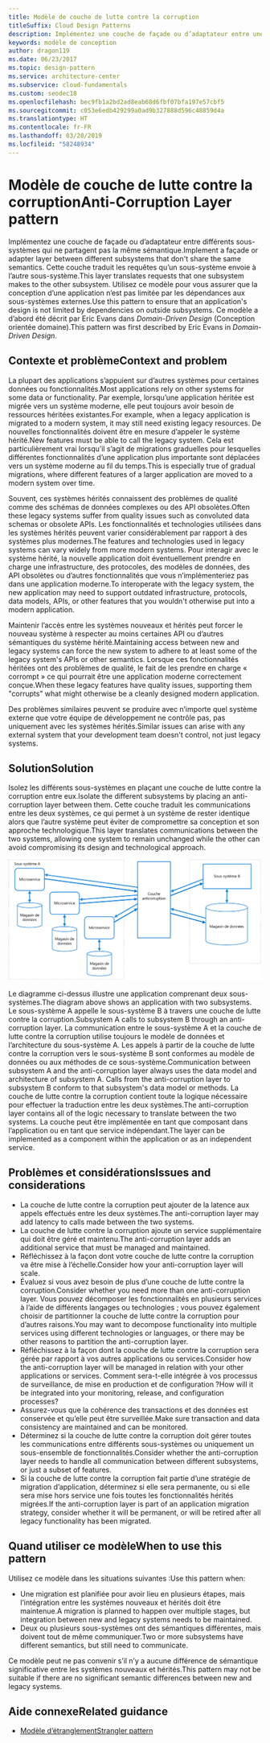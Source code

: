 ```yaml
---
title: Modèle de couche de lutte contre la corruption
titleSuffix: Cloud Design Patterns
description: Implémentez une couche de façade ou d’adaptateur entre une application moderne et un système hérité.
keywords: modèle de conception
author: dragon119
ms.date: 06/23/2017
ms.topic: design-pattern
ms.service: architecture-center
ms.subservice: cloud-fundamentals
ms.custom: seodec18
ms.openlocfilehash: bec9fb1a2bd2ad8eab68d6fbf07bfa197e57cbf5
ms.sourcegitcommit: c053e6edb429299a0ad9b327888d596c48859d4a
ms.translationtype: HT
ms.contentlocale: fr-FR
ms.lasthandoff: 03/20/2019
ms.locfileid: "58248934"
---
```

# <a name="anti-corruption-layer-pattern"></a><span data-ttu-id="07edd-104">Modèle de couche de lutte contre la corruption</span><span class="sxs-lookup"><span data-stu-id="07edd-104">Anti-Corruption Layer pattern</span></span>

<span data-ttu-id="07edd-105">Implémentez une couche de façade ou d’adaptateur entre différents sous-systèmes qui ne partagent pas la même sémantique.</span><span class="sxs-lookup"><span data-stu-id="07edd-105">Implement a façade or adapter layer between different subsystems that don't share the same semantics.</span></span> <span data-ttu-id="07edd-106">Cette couche traduit les requêtes qu’un sous-système envoie à l’autre sous-système.</span><span class="sxs-lookup"><span data-stu-id="07edd-106">This layer translates requests that one subsystem makes to the other subsystem.</span></span> <span data-ttu-id="07edd-107">Utilisez ce modèle pour vous assurer que la conception d’une application n’est pas limitée par les dépendances aux sous-systèmes externes.</span><span class="sxs-lookup"><span data-stu-id="07edd-107">Use this pattern to ensure that an application's design is not limited by dependencies on outside subsystems.</span></span> <span data-ttu-id="07edd-108">Ce modèle a d’abord été décrit par Eric Evans dans *Domain-Driven Design* (Conception orientée domaine).</span><span class="sxs-lookup"><span data-stu-id="07edd-108">This pattern was first described by Eric Evans in *Domain-Driven Design*.</span></span>

## <a name="context-and-problem"></a><span data-ttu-id="07edd-109">Contexte et problème</span><span class="sxs-lookup"><span data-stu-id="07edd-109">Context and problem</span></span>

<span data-ttu-id="07edd-110">La plupart des applications s’appuient sur d’autres systèmes pour certaines données ou fonctionnalités.</span><span class="sxs-lookup"><span data-stu-id="07edd-110">Most applications rely on other systems for some data or functionality.</span></span> <span data-ttu-id="07edd-111">Par exemple, lorsqu’une application héritée est migrée vers un système moderne, elle peut toujours avoir besoin de ressources héritées existantes.</span><span class="sxs-lookup"><span data-stu-id="07edd-111">For example, when a legacy application is migrated to a modern system, it may still need existing legacy resources.</span></span> <span data-ttu-id="07edd-112">De nouvelles fonctionnalités doivent être en mesure d’appeler le système hérité.</span><span class="sxs-lookup"><span data-stu-id="07edd-112">New features must be able to call the legacy system.</span></span> <span data-ttu-id="07edd-113">Cela est particulièrement vrai lorsqu’il s’agit de migrations graduelles pour lesquelles différentes fonctionnalités d’une application plus importante sont déplacées vers un système moderne au fil du temps.</span><span class="sxs-lookup"><span data-stu-id="07edd-113">This is especially true of gradual migrations, where different features of a larger application are moved to a modern system over time.</span></span>

<span data-ttu-id="07edd-114">Souvent, ces systèmes hérités connaissent des problèmes de qualité comme des schémas de données complexes ou des API obsolètes.</span><span class="sxs-lookup"><span data-stu-id="07edd-114">Often these legacy systems suffer from quality issues such as convoluted data schemas or obsolete APIs.</span></span> <span data-ttu-id="07edd-115">Les fonctionnalités et technologies utilisées dans les systèmes hérités peuvent varier considérablement par rapport à des systèmes plus modernes.</span><span class="sxs-lookup"><span data-stu-id="07edd-115">The features and technologies used in legacy systems can vary widely from more modern systems.</span></span> <span data-ttu-id="07edd-116">Pour interagir avec le système hérité, la nouvelle application doit éventuellement prendre en charge une infrastructure, des protocoles, des modèles de données, des API obsolètes ou d’autres fonctionnalités que vous n’implémenteriez pas dans une application moderne.</span><span class="sxs-lookup"><span data-stu-id="07edd-116">To interoperate with the legacy system, the new application may need to support outdated infrastructure, protocols, data models, APIs, or other features that you wouldn't otherwise put into a modern application.</span></span>

<span data-ttu-id="07edd-117">Maintenir l’accès entre les systèmes nouveaux et hérités peut forcer le nouveau système à respecter au moins certaines API ou d’autres sémantiques du système hérité.</span><span class="sxs-lookup"><span data-stu-id="07edd-117">Maintaining access between new and legacy systems can force the new system to adhere to at least some of the legacy system's APIs or other semantics.</span></span> <span data-ttu-id="07edd-118">Lorsque ces fonctionnalités héritées ont des problèmes de qualité, le fait de les prendre en charge « corrompt » ce qui pourrait être une application moderne correctement conçue.</span><span class="sxs-lookup"><span data-stu-id="07edd-118">When these legacy features have quality issues, supporting them "corrupts" what might otherwise be a cleanly designed modern application.</span></span>

<span data-ttu-id="07edd-119">Des problèmes similaires peuvent se produire avec n’importe quel système externe que votre équipe de développement ne contrôle pas, pas uniquement avec les systèmes hérités.</span><span class="sxs-lookup"><span data-stu-id="07edd-119">Similar issues can arise with any external system that your development team doesn't control, not just legacy systems.</span></span>

## <a name="solution"></a><span data-ttu-id="07edd-120">Solution</span><span class="sxs-lookup"><span data-stu-id="07edd-120">Solution</span></span>

<span data-ttu-id="07edd-121">Isolez les différents sous-systèmes en plaçant une couche de lutte contre la corruption entre eux.</span><span class="sxs-lookup"><span data-stu-id="07edd-121">Isolate the different subsystems by placing an anti-corruption layer between them.</span></span> <span data-ttu-id="07edd-122">Cette couche traduit les communications entre les deux systèmes, ce qui permet à un système de rester identique alors que l’autre système peut éviter de compromettre sa conception et son approche technologique.</span><span class="sxs-lookup"><span data-stu-id="07edd-122">This layer translates communications between the two systems, allowing one system to remain unchanged while the other can avoid compromising its design and technological approach.</span></span>

![Diagramme du modèle de couche anticorruption](./_images/anti-corruption-layer.png)

<span data-ttu-id="07edd-124">Le diagramme ci-dessus illustre une application comprenant deux sous-systèmes.</span><span class="sxs-lookup"><span data-stu-id="07edd-124">The diagram above shows an application with two subsystems.</span></span> <span data-ttu-id="07edd-125">Le sous-système A appelle le sous-système B à travers une couche de lutte contre la corruption.</span><span class="sxs-lookup"><span data-stu-id="07edd-125">Subsystem A calls to subsystem B through an anti-corruption layer.</span></span> <span data-ttu-id="07edd-126">La communication entre le sous-système A et la couche de lutte contre la corruption utilise toujours le modèle de données et l’architecture du sous-système A. Les appels à partir de la couche de lutte contre la corruption vers le sous-système B sont conformes au modèle de données ou aux méthodes de ce sous-système.</span><span class="sxs-lookup"><span data-stu-id="07edd-126">Communication between subsystem A and the anti-corruption layer always uses the data model and architecture of subsystem A. Calls from the anti-corruption layer to subsystem B conform to that subsystem's data model or methods.</span></span> <span data-ttu-id="07edd-127">La couche de lutte contre la corruption contient toute la logique nécessaire pour effectuer la traduction entre les deux systèmes.</span><span class="sxs-lookup"><span data-stu-id="07edd-127">The anti-corruption layer contains all of the logic necessary to translate between the two systems.</span></span> <span data-ttu-id="07edd-128">La couche peut être implémentée en tant que composant dans l’application ou en tant que service indépendant.</span><span class="sxs-lookup"><span data-stu-id="07edd-128">The layer can be implemented as a component within the application or as an independent service.</span></span>

## <a name="issues-and-considerations"></a><span data-ttu-id="07edd-129">Problèmes et considérations</span><span class="sxs-lookup"><span data-stu-id="07edd-129">Issues and considerations</span></span>

- <span data-ttu-id="07edd-130">La couche de lutte contre la corruption peut ajouter de la latence aux appels effectués entre les deux systèmes.</span><span class="sxs-lookup"><span data-stu-id="07edd-130">The anti-corruption layer may add latency to calls made between the two systems.</span></span>
- <span data-ttu-id="07edd-131">La couche de lutte contre la corruption ajoute un service supplémentaire qui doit être géré et maintenu.</span><span class="sxs-lookup"><span data-stu-id="07edd-131">The anti-corruption layer adds an additional service that must be managed and maintained.</span></span>
- <span data-ttu-id="07edd-132">Réfléchissez à la façon dont votre couche de lutte contre la corruption va être mise à l’échelle.</span><span class="sxs-lookup"><span data-stu-id="07edd-132">Consider how your anti-corruption layer will scale.</span></span>
- <span data-ttu-id="07edd-133">Évaluez si vous avez besoin de plus d’une couche de lutte contre la corruption.</span><span class="sxs-lookup"><span data-stu-id="07edd-133">Consider whether you need more than one anti-corruption layer.</span></span> <span data-ttu-id="07edd-134">Vous pouvez décomposer les fonctionnalités en plusieurs services à l’aide de différents langages ou technologies ; vous pouvez également choisir de partitionner la couche de lutte contre la corruption pour d’autres raisons.</span><span class="sxs-lookup"><span data-stu-id="07edd-134">You may want to decompose functionality into multiple services using different technologies or languages, or there may be other reasons to partition the anti-corruption layer.</span></span>
- <span data-ttu-id="07edd-135">Réfléchissez à la façon dont la couche de lutte contre la corruption sera gérée par rapport à vos autres applications ou services.</span><span class="sxs-lookup"><span data-stu-id="07edd-135">Consider how the anti-corruption layer will be managed in relation with your other applications or services.</span></span> <span data-ttu-id="07edd-136">Comment sera-t-elle intégrée à vos processus de surveillance, de mise en production et de configuration ?</span><span class="sxs-lookup"><span data-stu-id="07edd-136">How will it be integrated into your monitoring, release, and configuration processes?</span></span>
- <span data-ttu-id="07edd-137">Assurez-vous que la cohérence des transactions et des données est conservée et qu’elle peut être surveillée.</span><span class="sxs-lookup"><span data-stu-id="07edd-137">Make sure transaction and data consistency are maintained and can be monitored.</span></span>
- <span data-ttu-id="07edd-138">Déterminez si la couche de lutte contre la corruption doit gérer toutes les communications entre différents sous-systèmes ou uniquement un sous-ensemble de fonctionnalités.</span><span class="sxs-lookup"><span data-stu-id="07edd-138">Consider whether the anti-corruption layer needs to handle all communication between different subsystems, or just a subset of features.</span></span>
- <span data-ttu-id="07edd-139">Si la couche de lutte contre la corruption fait partie d’une stratégie de migration d’application, déterminez si elle sera permanente, ou si elle sera mise hors service une fois toutes les fonctionnalités hérités migrées.</span><span class="sxs-lookup"><span data-stu-id="07edd-139">If the anti-corruption layer is part of an application migration strategy, consider whether it will be permanent, or will be retired after all legacy functionality has been migrated.</span></span>

## <a name="when-to-use-this-pattern"></a><span data-ttu-id="07edd-140">Quand utiliser ce modèle</span><span class="sxs-lookup"><span data-stu-id="07edd-140">When to use this pattern</span></span>

<span data-ttu-id="07edd-141">Utilisez ce modèle dans les situations suivantes :</span><span class="sxs-lookup"><span data-stu-id="07edd-141">Use this pattern when:</span></span>

- <span data-ttu-id="07edd-142">Une migration est planifiée pour avoir lieu en plusieurs étapes, mais l’intégration entre les systèmes nouveaux et hérités doit être maintenue.</span><span class="sxs-lookup"><span data-stu-id="07edd-142">A migration is planned to happen over multiple stages, but integration between new and legacy systems needs to be maintained.</span></span>
- <span data-ttu-id="07edd-143">Deux ou plusieurs sous-systèmes ont des sémantiques différentes, mais doivent tout de même communiquer.</span><span class="sxs-lookup"><span data-stu-id="07edd-143">Two or more subsystems have different semantics, but still need to communicate.</span></span>

<span data-ttu-id="07edd-144">Ce modèle peut ne pas convenir s’il n’y a aucune différence de sémantique significative entre les systèmes nouveaux et hérités.</span><span class="sxs-lookup"><span data-stu-id="07edd-144">This pattern may not be suitable if there are no significant semantic differences between new and legacy systems.</span></span>

## <a name="related-guidance"></a><span data-ttu-id="07edd-145">Aide connexe</span><span class="sxs-lookup"><span data-stu-id="07edd-145">Related guidance</span></span>

- [<span data-ttu-id="07edd-146">Modèle d’étranglement</span><span class="sxs-lookup"><span data-stu-id="07edd-146">Strangler pattern</span></span>](./strangler.md)
